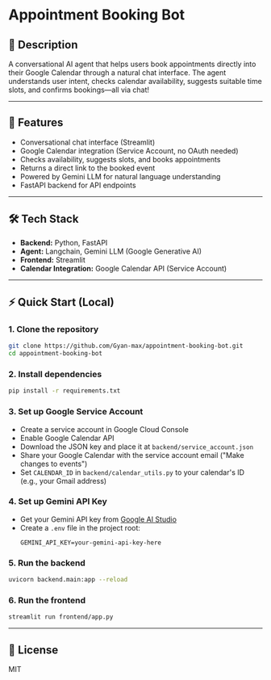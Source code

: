 # Appointment Booking Bot

## 📅 Description
A conversational AI agent that helps users book appointments directly into their Google Calendar through a natural chat interface. The agent understands user intent, checks calendar availability, suggests suitable time slots, and confirms bookings—all via chat!

---

## 🚀 Features
- Conversational chat interface (Streamlit)
- Google Calendar integration (Service Account, no OAuth needed)
- Checks availability, suggests slots, and books appointments
- Returns a direct link to the booked event
- Powered by Gemini LLM for natural language understanding
- FastAPI backend for API endpoints

---

## 🛠️ Tech Stack
- **Backend:** Python, FastAPI
- **Agent:** Langchain, Gemini LLM (Google Generative AI)
- **Frontend:** Streamlit
- **Calendar Integration:** Google Calendar API (Service Account)

---

## ⚡ Quick Start (Local)

### 1. Clone the repository
```bash
git clone https://github.com/Gyan-max/appointment-booking-bot.git
cd appointment-booking-bot
```

### 2. Install dependencies
```bash
pip install -r requirements.txt
```

### 3. Set up Google Service Account
- Create a service account in Google Cloud Console
- Enable Google Calendar API
- Download the JSON key and place it at `backend/service_account.json`
- Share your Google Calendar with the service account email ("Make changes to events")
- Set `CALENDAR_ID` in `backend/calendar_utils.py` to your calendar's ID (e.g., your Gmail address)

### 4. Set up Gemini API Key
- Get your Gemini API key from [Google AI Studio](https://aistudio.google.com/app/apikey)
- Create a `.env` file in the project root:
  ```
  GEMINI_API_KEY=your-gemini-api-key-here
  ```

### 5. Run the backend
```bash
uvicorn backend.main:app --reload
```

### 6. Run the frontend
```bash
streamlit run frontend/app.py
```

---



## 📝 License
MIT
